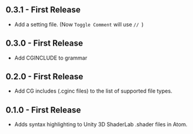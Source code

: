## 0.3.1 - First Release
* Add a setting file. (Now `Toggle Comment` will use `// `)

## 0.3.0 - First Release
* Add CGINCLUDE to grammar

## 0.2.0 - First Release
* Add CG includes (.cginc files) to the list of supported file types.

## 0.1.0 - First Release
* Adds syntax highlighting to Unity 3D ShaderLab .shader files in Atom.

